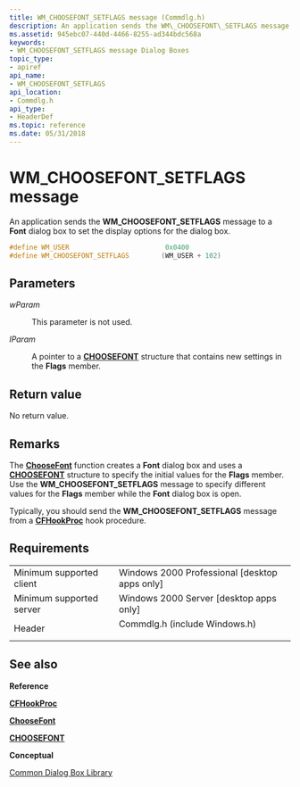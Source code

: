 ```yaml
---
title: WM_CHOOSEFONT_SETFLAGS message (Commdlg.h)
description: An application sends the WM\_CHOOSEFONT\_SETFLAGS message to a Font dialog box to set the display options for the dialog box.
ms.assetid: 945ebc07-440d-4466-8255-ad344bdc568a
keywords:
- WM_CHOOSEFONT_SETFLAGS message Dialog Boxes
topic_type:
- apiref
api_name:
- WM_CHOOSEFONT_SETFLAGS
api_location:
- Commdlg.h
api_type:
- HeaderDef
ms.topic: reference
ms.date: 05/31/2018
---
```


# WM\_CHOOSEFONT\_SETFLAGS message

An application sends the **WM\_CHOOSEFONT\_SETFLAGS** message to a **Font** dialog box to set the display options for the dialog box.


```C++
#define WM_USER                        0x0400
#define WM_CHOOSEFONT_SETFLAGS        (WM_USER + 102)
```



## Parameters

<dl> <dt>

*wParam* 
</dt> <dd>

This parameter is not used.

</dd> <dt>

*lParam* 
</dt> <dd>

A pointer to a [**CHOOSEFONT**](/windows/win32/api/commdlg/ns-commdlg-choosefonta) structure that contains new settings in the **Flags** member.

</dd> </dl>

## Return value

No return value.

## Remarks

The [**ChooseFont**](/windows/win32/api/commdlg/ns-commdlg-choosefonta) function creates a **Font** dialog box and uses a [**CHOOSEFONT**](/windows/win32/api/commdlg/ns-commdlg-choosefonta) structure to specify the initial values for the **Flags** member. Use the **WM\_CHOOSEFONT\_SETFLAGS** message to specify different values for the **Flags** member while the **Font** dialog box is open.

Typically, you should send the **WM\_CHOOSEFONT\_SETFLAGS** message from a [**CFHookProc**](/windows/win32/api/commdlg/nc-commdlg-lpcfhookproc) hook procedure.

## Requirements



|                                     |                                                                                                          |
|-------------------------------------|----------------------------------------------------------------------------------------------------------|
| Minimum supported client<br/> | Windows 2000 Professional \[desktop apps only\]<br/>                                               |
| Minimum supported server<br/> | Windows 2000 Server \[desktop apps only\]<br/>                                                     |
| Header<br/>                   | <dl> <dt>Commdlg.h (include Windows.h)</dt> </dl> |



## See also

<dl> <dt>

**Reference**
</dt> <dt>

[**CFHookProc**](/windows/win32/api/commdlg/nc-commdlg-lpcfhookproc)
</dt> <dt>

[**ChooseFont**](/windows/win32/api/commdlg/ns-commdlg-choosefonta)
</dt> <dt>

[**CHOOSEFONT**](/windows/win32/api/commdlg/ns-commdlg-choosefonta)
</dt> <dt>

**Conceptual**
</dt> <dt>

[Common Dialog Box Library](common-dialog-box-library.md)
</dt> </dl>

 

